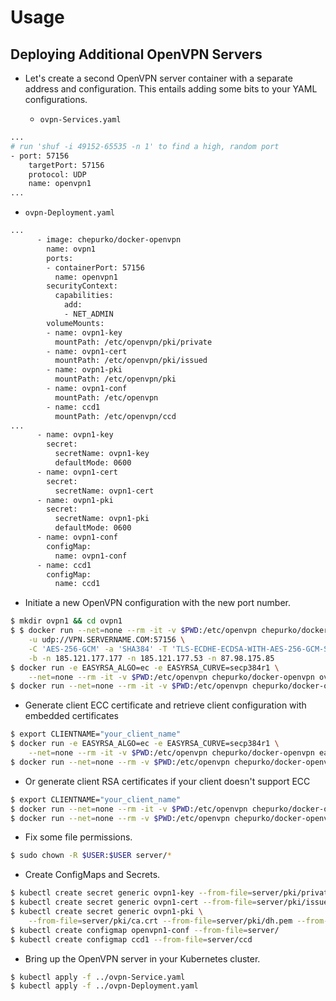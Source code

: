 # Usage

## Deploying Additional OpenVPN Servers

* Let's create a second OpenVPN server container with a separate address and configuration. This entails adding some bits to your YAML configurations.

  * `ovpn-Services.yaml`

```bash
...
# run 'shuf -i 49152-65535 -n 1' to find a high, random port
- port: 57156
    targetPort: 57156
    protocol: UDP
    name: openvpn1
...
```

* `ovpn-Deployment.yaml`

```bash
...
      - image: chepurko/docker-openvpn
        name: ovpn1
        ports:
        - containerPort: 57156
          name: openvpn1
        securityContext:
          capabilities:
            add:
            - NET_ADMIN
        volumeMounts:
        - name: ovpn1-key
          mountPath: /etc/openvpn/pki/private
        - name: ovpn1-cert
          mountPath: /etc/openvpn/pki/issued
        - name: ovpn1-pki
          mountPath: /etc/openvpn/pki
        - name: ovpn1-conf
          mountPath: /etc/openvpn
        - name: ccd1
          mountPath: /etc/openvpn/ccd
...
      - name: ovpn1-key
        secret:
          secretName: ovpn1-key
          defaultMode: 0600
      - name: ovpn1-cert
        secret:
          secretName: ovpn1-cert
      - name: ovpn1-pki
        secret:
          secretName: ovpn1-pki
          defaultMode: 0600
      - name: ovpn1-conf
        configMap:
          name: ovpn1-conf
      - name: ccd1
        configMap:
          name: ccd1
```

* Initiate a new OpenVPN configuration with the new port number.

```bash
$ mkdir ovpn1 && cd ovpn1
$ $ docker run --net=none --rm -it -v $PWD:/etc/openvpn chepurko/docker-openvpn ovpn_genconfig \
    -u udp://VPN.SERVERNAME.COM:57156 \
    -C 'AES-256-GCM' -a 'SHA384' -T 'TLS-ECDHE-ECDSA-WITH-AES-256-GCM-SHA384' \
    -b -n 185.121.177.177 -n 185.121.177.53 -n 87.98.175.85
$ docker run -e EASYRSA_ALGO=ec -e EASYRSA_CURVE=secp384r1 \
    --net=none --rm -it -v $PWD:/etc/openvpn chepurko/docker-openvpn ovpn_initpki
$ docker run --net=none --rm -it -v $PWD:/etc/openvpn chepurko/docker-openvpn ovpn_copy_server_files
```

* Generate client ECC certificate and retrieve client configuration with embedded certificates

```bash
$ export CLIENTNAME="your_client_name"
$ docker run -e EASYRSA_ALGO=ec -e EASYRSA_CURVE=secp384r1 \
    --net=none --rm -it -v $PWD:/etc/openvpn chepurko/docker-openvpn easyrsa build-client-full $CLIENTNAME
$ docker run --net=none --rm -v $PWD:/etc/openvpn chepurko/docker-openvpn ovpn_getclient $CLIENTNAME > $CLIENTNAME.ovpn
```

* Or generate client RSA certificates if your client doesn't support ECC

```bash
$ export CLIENTNAME="your_client_name"
$ docker run --net=none --rm -it -v $PWD:/etc/openvpn chepurko/docker-openvpn easyrsa build-client-full $CLIENTNAME
$ docker run --net=none --rm -v $PWD:/etc/openvpn chepurko/docker-openvpn ovpn_getclient $CLIENTNAME > $CLIENTNAME.ovpn
```

* Fix some file permissions.

```bash
$ sudo chown -R $USER:$USER server/*
```

* Create ConfigMaps and Secrets.

```bash
$ kubectl create secret generic ovpn1-key --from-file=server/pki/private/VPN.SERVERNAME.COM.key
$ kubectl create secret generic ovpn1-cert --from-file=server/pki/issued/VPN.SERVERNAME.COM.crt
$ kubectl create secret generic ovpn1-pki \
    --from-file=server/pki/ca.crt --from-file=server/pki/dh.pem --from-file=server/pki/ta.key
$ kubectl create configmap openvpn1-conf --from-file=server/
$ kubectl create configmap ccd1 --from-file=server/ccd

```

* Bring up the OpenVPN server in your Kubernetes cluster.

```bash
$ kubectl apply -f ../ovpn-Service.yaml
$ kubectl apply -f ../ovpn-Deployment.yaml
